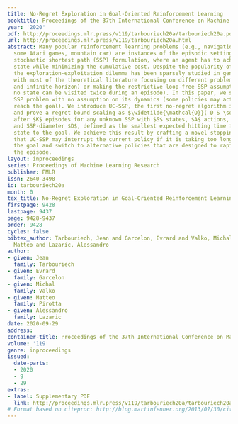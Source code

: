 ```yaml
---
title: No-Regret Exploration in Goal-Oriented Reinforcement Learning
booktitle: Proceedings of the 37th International Conference on Machine Learning
year: '2020'
pdf: http://proceedings.mlr.press/v119/tarbouriech20a/tarbouriech20a.pdf
url: http://proceedings.mlr.press/v119/tarbouriech20a.html
abstract: Many popular reinforcement learning problems (e.g., navigation in a maze,
  some Atari games, mountain car) are instances of the episodic setting under its
  stochastic shortest path (SSP) formulation, where an agent has to achieve a goal
  state while minimizing the cumulative cost. Despite the popularity of this setting,
  the exploration-exploitation dilemma has been sparsely studied in general SSP problems,
  with most of the theoretical literature focusing on different problems (i.e., fixed-horizon
  and infinite-horizon) or making the restrictive loop-free SSP assumption (i.e.,
  no state can be visited twice during an episode). In this paper, we study the general
  SSP problem with no assumption on its dynamics (some policies may actually never
  reach the goal). We introduce UC-SSP, the first no-regret algorithm in this setting,
  and prove a regret bound scaling as $\widetilde{\mathcal{O}}( D S \sqrt{ A D K})$
  after $K$ episodes for any unknown SSP with $S$ states, $A$ actions, positive costs
  and SSP-diameter $D$, defined as the smallest expected hitting time from any starting
  state to the goal. We achieve this result by crafting a novel stopping rule, such
  that UC-SSP may interrupt the current policy if it is taking too long to achieve
  the goal and switch to alternative policies that are designed to rapidly terminate
  the episode.
layout: inproceedings
series: Proceedings of Machine Learning Research
publisher: PMLR
issn: 2640-3498
id: tarbouriech20a
month: 0
tex_title: No-Regret Exploration in Goal-Oriented Reinforcement Learning
firstpage: 9428
lastpage: 9437
page: 9428-9437
order: 9428
cycles: false
bibtex_author: Tarbouriech, Jean and Garcelon, Evrard and Valko, Michal and Pirotta,
  Matteo and Lazaric, Alessandro
author:
- given: Jean
  family: Tarbouriech
- given: Evrard
  family: Garcelon
- given: Michal
  family: Valko
- given: Matteo
  family: Pirotta
- given: Alessandro
  family: Lazaric
date: 2020-09-29
address: 
container-title: Proceedings of the 37th International Conference on Machine Learning
volume: '119'
genre: inproceedings
issued:
  date-parts:
  - 2020
  - 9
  - 29
extras:
- label: Supplementary PDF
  link: http://proceedings.mlr.press/v119/tarbouriech20a/tarbouriech20a-supp.pdf
# Format based on citeproc: http://blog.martinfenner.org/2013/07/30/citeproc-yaml-for-bibliographies/
---
```

